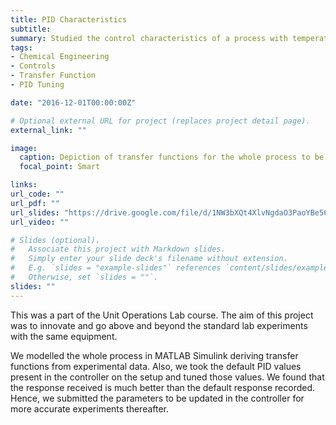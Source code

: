 ```yaml
---
title: PID Characteristics
subtitle: 
summary: Studied the control characteristics of a process with temperature scaling. Tuned the parameters using PID tuning on MATLAB.
tags:
- Chemical Engineering
- Controls
- Transfer Function
- PID Tuning

date: "2016-12-01T00:00:00Z"

# Optional external URL for project (replaces project detail page).
external_link: ""

image:
  caption: Depiction of transfer functions for the whole process to be tuned
  focal_point: Smart

links:
url_code: ""
url_pdf: ""
url_slides: "https://drive.google.com/file/d/1NW3bXQt4XlvNgdaO3PaoYBe56_bRzprM/view?usp=sharing"
url_video: ""

# Slides (optional).
#   Associate this project with Markdown slides.
#   Simply enter your slide deck's filename without extension.
#   E.g. `slides = "example-slides"` references `content/slides/example-slides.md`.
#   Otherwise, set `slides = ""`.
slides: ""
---
```

This was a part of the Unit Operations Lab course. The aim of this project was to innovate and go above and beyond the standard lab experiments with the same equipment.

We modelled the whole process in MATLAB Simulink deriving transfer functions from experimental data. Also, we took the default PID values present in the controller on the setup and tuned those values. We found that the response received is much better than the default response recorded. Hence, we submitted the parameters to be updated in the controller for more accurate experiments thereafter.